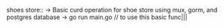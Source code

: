 shoes store::
-> Basic curd operation for shoe store using mux, gorm, and postgres database
-> go run main.go // to use this basic func|||